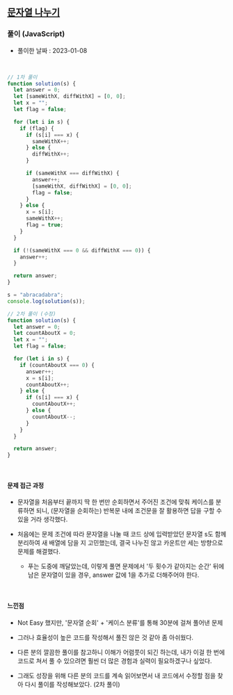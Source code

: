 ## <a href="https://school.programmers.co.kr/learn/courses/30/lessons/140108">문자열 나누기</a>

### 풀이 (JavaScript)

- 풀이한 날짜 : 2023-01-08

<br/>

```js
// 1차 풀이
function solution(s) {
  let answer = 0;
  let [sameWithX, diffWithX] = [0, 0];
  let x = "";
  let flag = false;

  for (let i in s) {
    if (flag) {
      if (s[i] === x) {
        sameWithX++;
      } else {
        diffWithX++;
      }

      if (sameWithX === diffWithX) {
        answer++;
        [sameWithX, diffWithX] = [0, 0];
        flag = false;
      }
    } else {
      x = s[i];
      sameWithX++;
      flag = true;
    }
  }

  if (!(sameWithX === 0 && diffWithX === 0)) {
    answer++;
  }

  return answer;
}

s = "abracadabra";
console.log(solution(s));
```

```js
// 2차 풀이 (수정)
function solution(s) {
  let answer = 0;
  let countAboutX = 0;
  let x = "";
  let flag = false;

  for (let i in s) {
    if (countAboutX === 0) {
      answer++;
      x = s[i];
      countAboutX++;
    } else {
      if (s[i] === x) {
        countAboutX++;
      } else {
        countAboutX--;
      }
    }
  }

  return answer;
} 
```

<br/>

#### 문제 접근 과정

- 문자열을 처음부터 끝까지 딱 한 번만 순회하면서 주어진 조건에 맞춰 케이스를 분류하면 되니, (문자열을 순회하는) 반복문 내에 조건문을 잘 활용하면 답을 구할 수 있을 거라 생각했다.

- 처음에는 문제 조건에 따라 문자열을 나눌 때 코드 상에 입력받았던 문자열 s도 함께 분리하여 새 배열에 담을 지 고민했는데, 결국 나누진 않고 카운트만 세는 방향으로 문제를 해결했다.

  - 푸는 도중에 깨달았는데, 이렇게 풀면 문제에서 '두 횟수가 같아지는 순간' 뒤에 남은 문자열이 있을 경우, answer 값에 1을 추가로 더해주어야 한다.

<br/>

#### 느낀점

- Not Easy 했지만, '문자열 순회' + '케이스 분류'를 통해 30분에 걸쳐 풀어낸 문제

- 그러나 효율성이 높은 코드를 작성해서 풀진 않은 것 같아 좀 아쉬웠다.

- 다른 분의 깔끔한 풀이를 참고하니 이해가 어렴풋이 되긴 하는데, 내가 이걸 한 번에 코드로 쳐서 풀 수 있으려면 훨씬 더 많은 경험과 실력이 필요하겠구나 싶었다.

- 그래도 성장을 위해 다른 분의 코드를 계속 읽어보면서 내 코드에서 수정할 점을 찾아 다시 풀이를 작성해보았다. (2차 풀이)

<br/>
